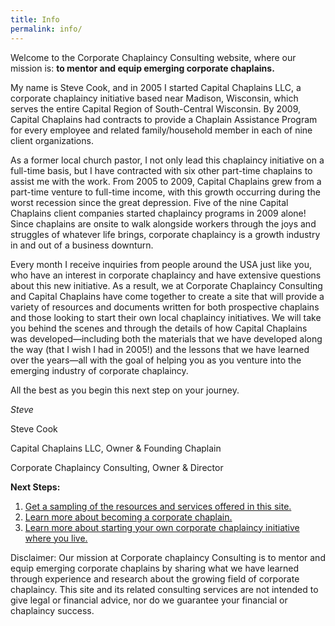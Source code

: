 ```yaml
---
title: Info
permalink: info/
---
```

Welcome to the Corporate Chaplaincy Consulting website, where our mission is: **to mentor and equip emerging corporate chaplains.**

My name is Steve Cook, and in 2005 I started Capital Chaplains LLC, a corporate chaplaincy initiative based near Madison, Wisconsin, which serves the entire Capital Region of South-Central Wisconsin. By 2009, Capital Chaplains had contracts to provide a Chaplain Assistance Program for every employee and related family/household member in each of nine client organizations.

As a former local church pastor, I not only lead this chaplaincy initiative on a full-time basis, but I have contracted with six other part-time chaplains to assist me with the work. From 2005 to 2009, Capital Chaplains grew from a part-time venture to full-time income, with this growth occurring during the worst recession since the great depression. Five of the nine Capital Chaplains client companies started chaplaincy programs in 2009 alone! Since chaplains are onsite to walk alongside workers through the joys and struggles of whatever life brings, corporate chaplaincy is a growth industry in and out of a business downturn.

Every month I receive inquiries from people around the USA just like you, who have an interest in corporate chaplaincy and have extensive questions about this new initiative. As a result, we at Corporate Chaplaincy Consulting and Capital Chaplains have come together to create a site that will provide a variety of resources and documents written for both prospective chaplains and those looking to start their own local chaplaincy initiatives. We will take you behind the scenes and through the details of how Capital Chaplains was developed—including both the materials that we have developed along the way (that I wish I had in 2005!) and the lessons that we have learned over the years—all with the goal of helping you as you venture into the emerging industry of corporate chaplaincy.

All the best as you begin this next step on your journey.

_Steve_

Steve Cook

Capital Chaplains LLC, Owner &amp; Founding Chaplain

Corporate Chaplaincy Consulting, Owner &amp; Director

**Next Steps:**

1.  [Get a sampling of the resources and services offered in this site.](http://www.corpchaps.com/packages-2/)
2.  [Learn more about becoming a corporate chaplain.](../about-us/consider-a-career-in-corporate-chaplaincy/)
3.  [Learn more about starting your own corporate chaplaincy initiative where you live.](../a-business-model-made-in-heaven/)

Disclaimer: Our mission at Corporate chaplaincy Consulting is to mentor and equip emerging corporate chaplains by sharing what we have learned through experience and research about the growing field of corporate chaplaincy. This site and its related consulting services are not intended to give legal or financial advice, nor do we guarantee your financial or chaplaincy success.
